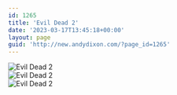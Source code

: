 ```yaml
---
id: 1265
title: 'Evil Dead 2'
date: '2023-03-17T13:45:18+00:00'
layout: page
guid: 'http://new.andydixon.com/?page_id=1265'
---
```


![Evil Dead 2](https://i0.wp.com/assets.g8x2.ldn.idrivee2-23.com/posters/Evil%20Dead%202%2001.jpg?w=1200&ssl=1 "Evil Dead 2")  
![Evil Dead 2](https://i0.wp.com/assets.g8x2.ldn.idrivee2-23.com/posters/Evil%20Dead%202%2002.jpg?w=1200&ssl=1 "Evil Dead 2")  
![Evil Dead 2](https://i0.wp.com/assets.g8x2.ldn.idrivee2-23.com/posters/Evil%20Dead%202%2003.jpg?w=1200&ssl=1 "Evil Dead 2")